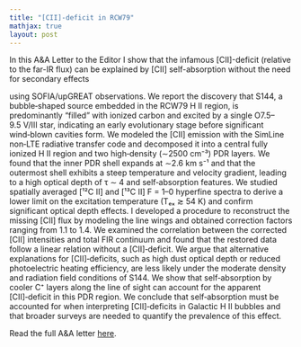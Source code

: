 ```yaml
---
title: "[CII]-deficit in RCW79"
mathjax: true
layout: post
---
```


<!--
In this A&A Letter to the Editor I show that the infamous [CII]-deficit (relative to the far-IR flux) can be explained by [CII] self-absorption without the need for secondary effects, at least in the young Galactic bubble we study (S144 in RCW79). Correcting for the missing flux makes the [CII]-deficit vanish. In extragalactic, more extreme or evolved regions further effects might however become important.
-->

In this A&A Letter to the Editor I show that the infamous [CII]-deficit (relative to the far-IR flux) can be explained by [CII] self-absorption without the need for secondary effects 
<!-- We studied the [CII] 158 µm fine‑structure line emission of S144, a bubble‑shaped source embedded in the RCW79 H II region, -->
using SOFIA/upGREAT observations. We report the discovery that S144, a bubble‑shaped source embedded in the RCW79 H II region, is predominantly “filled” with ionized carbon and excited by a single O7.5–9.5 V/III star, indicating an early evolutionary stage before significant wind‑blown cavities form. We modeled the [CII] emission with the SimLine non‑LTE radiative transfer code and decomposed it into a central fully ionized H II region and two high‑density (∼2500 cm⁻³) PDR layers. We found that the inner PDR shell expands at ∼2.6 km s⁻¹ and that the outermost shell exhibits a steep temperature and velocity gradient, leading to a high optical depth of τ ∼ 4 and self‑absorption features. We studied spatially averaged [¹²C II] and [¹³C II] F = 1–0 hyperfine spectra to derive a lower limit on the excitation temperature (Tₑₓ ≳ 54 K) and confirm significant optical depth effects. I developed a procedure to reconstruct the missing [CII] flux by modeling the line wings and obtained correction factors ranging from 1.1 to 1.4. We examined the correlation between the corrected [CII] intensities and total FIR continuum and found that the restored data follow a linear relation without a [CII]‑deficit. We argue that alternative explanations for [CII]‑deficits, such as high dust optical depth or reduced photoelectric heating efficiency, are less likely under the moderate density and radiation field conditions of S144. We show that self‑absorption by cooler C⁺ layers along the line of sight can account for the apparent [CII]‑deficit in this PDR region. We conclude that self‑absorption must be accounted for when interpreting [CII]‑deficits in Galactic H II bubbles and that broader surveys are needed to quantify the prevalence of this effect.

Read the full A&A letter [here](https://arxiv.org/abs/2504.08976).

